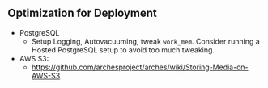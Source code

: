 ## Optimization for Deployment

-   PostgreSQL
    -   Setup Logging, Autovacuuming, tweak `work_mem`. Consider running a Hosted PostgreSQL setup to avoid too much tweaking. 
-   AWS S3:
    -   https://github.com/archesproject/arches/wiki/Storing-Media-on-AWS-S3
